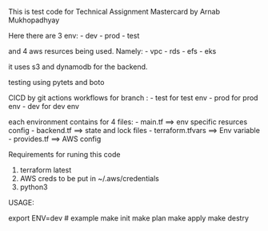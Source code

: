 This is test code for Technical Assignment Mastercard by Arnab Mukhopadhyay

Here there are 3 env:
    - dev
    - prod
    - test

and 4 aws resurces being used. Namely:
    - vpc
    - rds
    - efs
    - eks

it uses s3 and dynamodb for the backend.

testing using pytets and boto

CICD by git actions workflows for branch :
    - test for test env
    - prod for prod env
    - dev for dev env

each environment contains for 4 files:
    - main.tf ==> env specific resurces config
    - backend.tf ==> state and lock files
    - terraform.tfvars ==> Env variable
    - provides.tf ==> AWS config

Requirements for runing this code
1. terraform latest
2. AWS creds to be put in ~/.aws/credentials
3. python3

USAGE:

export ENV=dev # example
make init 
make plan
make apply
make destry

